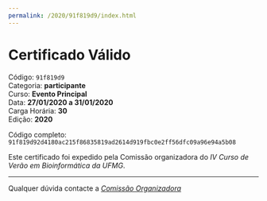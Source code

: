 ```yaml
---
permalink: /2020/91f819d9/index.html
---
```


# Certificado Válido

Código: `91f819d9`<br>
Categoria: **participante**<br>
Curso: **Evento Principal**<br>
Data: **27/01/2020 a 31/01/2020**<br>
Carga Horária: **30**<br>
Edição: **2020**<br>


Código completo: `91f819d92d4180ac215f86835819ad2614d919fbc0e2ff56dfc09a96e94a5b08`


Este certificado foi expedido pela Comissão organizadora do *IV Curso de Verão em Bioinformática da UFMG*.

----

Qualquer dúvida contacte a [_Comissão Organizadora_](<mailto:cursobioinfoufmg@gmail.com$subject=[Certificados]>)

